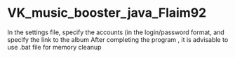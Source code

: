 # VK_music_booster_java_Flaim92
In the settings file, specify the accounts (in the login/password format, and specify the link to the album
After completing the program , it is advisable to use .bat file for memory cleanup
